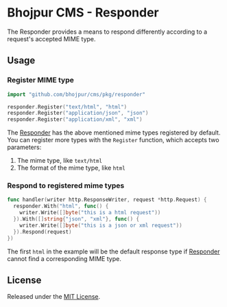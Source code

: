 # Bhojpur CMS - Responder

The Responder provides a means to respond differently according to a request's accepted MIME type.

## Usage

### Register MIME type

```go
import "github.com/bhojpur/cms/pkg/responder"

responder.Register("text/html", "html")
responder.Register("application/json", "json")
responder.Register("application/xml", "xml")
```

The [Responder](https://github.com/bhojpur/cms/pkg/responder) has the above mentioned mime types registered by default. You can register more types with the `Register` function, which accepts two parameters:

1. The mime type, like `text/html`
2. The format of the mime type, like `html`

### Respond to registered mime types

```go
func handler(writer http.ResponseWriter, request *http.Request) {
  responder.With("html", func() {
    writer.Write([]byte("this is a html request"))
  }).With([]string{"json", "xml"}, func() {
    writer.Write([]byte("this is a json or xml request"))
  }).Respond(request)
})
```

The first `html` in the example will be the default response type if [Responder](https://github.com/bhojpur/cms/pkg/responder) cannot find a corresponding MIME type.

## License

Released under the [MIT License](http://opensource.org/licenses/MIT).